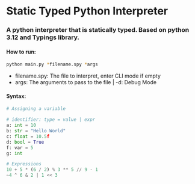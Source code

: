 # Static Typed Python Interpreter
### A python interpreter that is statically typed. Based on python 3.12 and Typings library.

#### How to run:
```bash
python main.py *filename.spy *args
```
- filename.spy: The file to interpret, enter CLI mode if empty
- args: The arguments to pass to the file | -d: Debug Mode

#### Syntax:
```python
# Assigning a variable

# identifier: type = value | expr
a: int = 10
b: str = "Hello World"
c: float = 10.5f
d: bool = True
f: var = 5
g: int

# Expressions
10 + 5 * (6 / 2) % 3 ** 5 // 9 - 1
~4 ^ 6 & 2 | 1 << 3 